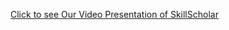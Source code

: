 [Click to see Our Video Presentation of SkillScholar](https://1drv.ms/v/c/ea92c7348debbee9/ER7_cFkRk4hEtIyyMZnUDZ4BwkNqGPTRoRQVO-Wv_HKkRA?e=uRoUYJ)

